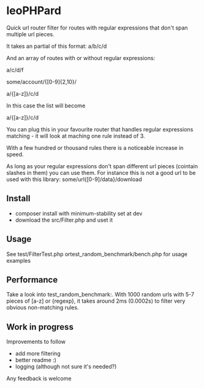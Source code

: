 # leoPHPard

Quick url router filter for routes with regular expressions that don't span multiple url pieces.

It takes an partial of this format: a/b/c/d

And an array of routes with or without regular expressions:

a/c/d/f

some/account/{[0-9]{2,10}/

a/{[a-z]}/c/d

In this case the list will become
 
a/{[a-z]}/c/d

You can plug this in your favourite router that handles regular expressions matching - it will look at maching one rule instead of 3. 

With a few hundred or thousand rules there is a noticeable increase in speed.

As long as your regular expressions don't span different url pieces (cointain slashes in them) you can use them. For instance this is not a good url to be used with this library:   some/url{[0-9]/data}/download

## Install 

- composer install with minimum-stability set at dev
- download the src/Filter.php and uset it

## Usage

See test/FilterTest.php ortest_random_benchmark/bench.php for usage examples

## Performance

Take a look into test_random_benchmark:. With 1000 random urls with 5-7 pieces of [a-z] or {regexp}, it takes around 2ms (0.0002s) to filter very obvious non-matching rules.

## Work in progress

Improvements to follow
- add more filtering
- better readme :)
- logging (although not sure it's needed?)

Any feedback is welcome